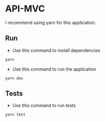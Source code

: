 # API-MVC

I recommend using yarn for this application.

## Run

* Use this command to install dependencies

```powershell
yarn
```

* Use this command to run the application

```po
yarn dev
```

## Tests

* Use this command to run tests

```powershell
yarn test
```


